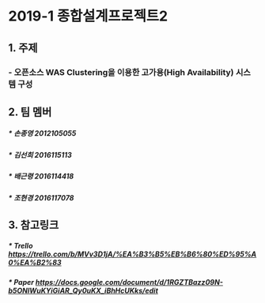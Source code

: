 # 2019-1 종합설계프로젝트2

## 1. 주제
### - 오픈소스 WAS Clustering을 이용한 고가용(High Availability) 시스템 구성

## 2. 팀 멤버

##### * 손종영 2012105055
##### * 김선희 2016115113
##### * 배근령 2016114418
##### * 조현경 2016117078

## 3. 참고링크

##### * Trello https://trello.com/b/MVv3D1jA/%EA%B3%B5%EB%B6%80%ED%95%A0%EA%B2%83
##### * Paper https://docs.google.com/document/d/1RGZTBazz09N-b5ONlWuKYiGiAR_Qy0uKX_iBhHcUKks/edit
